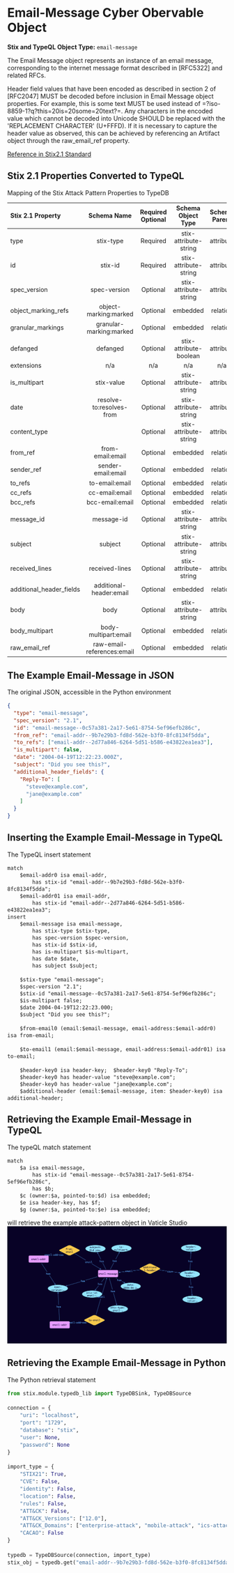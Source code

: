 # Email-Message Cyber Obervable Object

**Stix and TypeQL Object Type:**  `email-message`

The Email Message object represents an instance of an email message, corresponding to the internet message format described in [RFC5322] and related RFCs.

Header field values that have been encoded as described in section 2 of [RFC2047] MUST be decoded before inclusion in Email Message object properties. For example, this is some text MUST be used instead of =?iso-8859-1?q?this=20is=20some=20text?=. Any characters in the encoded value which cannot be decoded into Unicode SHOULD be replaced with the 'REPLACEMENT CHARACTER' (U+FFFD). If it is necessary to capture the header value as observed, this can be achieved by referencing an Artifact object through the raw_email_ref property.

[Reference in Stix2.1 Standard](https://docs.oasis-open.org/cti/stix/v2.1/os/stix-v2.1-os.html#_grboc7sq5514)
## Stix 2.1 Properties Converted to TypeQL
Mapping of the Stix Attack Pattern Properties to TypeDB

|  Stix 2.1 Property    |           Schema Name             | Required  Optional  |      Schema Object Type | Schema Parent  |
|:--------------------|:--------------------------------:|:------------------:|:------------------------:|:-------------:|
|  type                 |            stix-type              |      Required       |  stix-attribute-string    |   attribute    |
|  id                   |             stix-id               |      Required       |  stix-attribute-string    |   attribute    |
|  spec_version         |           spec-version            |      Optional       |  stix-attribute-string    |   attribute    |
|  object_marking_refs  |      object-marking:marked        |      Optional       |   embedded     |relation |
|  granular_markings    |     granular-marking:marked       |      Optional       |   embedded     |relation |
| defanged |defanged |      Optional       |stix-attribute-boolean |   attribute    |
|  extensions           |               n/a                 |        n/a          |           n/a             |      n/a       |
| is_multipart  |stix-value |      Optional       |  stix-attribute-string    |   attribute    |
| date |resolve-to:resolves-from |      Optional       |  stix-attribute-string    |   attribute    |
| content_type | |      Optional       |  stix-attribute-string    |   attribute    |
| from_ref |from-email:email |      Optional       |   embedded     |relation |
| sender_ref |sender-email:email |      Optional       |   embedded     |relation |
| to_refs |to-email:email |      Optional       |   embedded     |relation |
| cc_refs |cc-email:email |      Optional       |   embedded     |relation |
| bcc_refs |bcc-email:email |      Optional       |   embedded     |relation |
| message_id  |message-id  |      Optional       |  stix-attribute-string    |   attribute    |
| subject |subject |      Optional       |  stix-attribute-string    |   attribute    |
| received_lines  |received-lines |      Optional       |  stix-attribute-string    |   attribute    |
| additional_header_fields |additional-header:email |      Optional       |   embedded     |relation |
| body |body |      Optional       |  stix-attribute-string    |   attribute    |
| body_multipart |body-multipart:email |      Optional       |   embedded     |relation |
| raw_email_ref |raw-email-references:email |      Optional       |   embedded     |relation |

## The Example Email-Message in JSON
The original JSON, accessible in the Python environment
```json
{
  "type": "email-message",      
  "spec_version": "2.1",      
  "id": "email-message--0c57a381-2a17-5e61-8754-5ef96efb286c",      
  "from_ref": "email-addr--9b7e29b3-fd8d-562e-b3f0-8fc8134f5dda",      
  "to_refs": ["email-addr--2d77a846-6264-5d51-b586-e43822ea1ea3"],      
  "is_multipart": false,      
  "date": "2004-04-19T12:22:23.000Z",      
  "subject": "Did you see this?",      
  "additional_header_fields": {      
    "Reply-To": [      
      "steve@example.com",      
      "jane@example.com"      
    ]      
  }      
}
```


## Inserting the Example Email-Message in TypeQL
The TypeQL insert statement
```typeql
match  
    $email-addr0 isa email-addr, 
        has stix-id "email-addr--9b7e29b3-fd8d-562e-b3f0-8fc8134f5dda";
    $email-addr01 isa email-addr, 
        has stix-id "email-addr--2d77a846-6264-5d51-b586-e43822ea1ea3";
insert 
    $email-message isa email-message,
        has stix-type $stix-type,
        has spec-version $spec-version,
        has stix-id $stix-id,
        has is-multipart $is-multipart,
        has date $date,
        has subject $subject;
    
    $stix-type "email-message";
    $spec-version "2.1";
    $stix-id "email-message--0c57a381-2a17-5e61-8754-5ef96efb286c";
    $is-multipart false;
    $date 2004-04-19T12:22:23.000;
    $subject "Did you see this?";
    
    $from-email0 (email:$email-message, email-address:$email-addr0) isa from-email;
    
    $to-email1 (email:$email-message, email-address:$email-addr01) isa to-email;
    
    $header-key0 isa header-key;  $header-key0 "Reply-To";
    $header-key0 has header-value "steve@example.com";
    $header-key0 has header-value "jane@example.com";
    $additional-header (email:$email-message, item: $header-key0) isa additional-header;
```

## Retrieving the Example Email-Message in TypeQL
The typeQL match statement

```typeql
match
    $a isa email-message,
        has stix-id "email-message--0c57a381-2a17-5e61-8754-5ef96efb286c",
        has $b;
    $c (owner:$a, pointed-to:$d) isa embedded;
    $e isa header-key, has $f;
    $g (owner:$a, pointed-to:$e) isa embedded;
```


will retrieve the example attack-pattern object in Vaticle Studio
![Email-Message Example](./img/email-message.png)

## Retrieving the Example Email-Message  in Python
The Python retrieval statement

```python
from stix.module.typedb_lib import TypeDBSink, TypeDBSource

connection = {
    "uri": "localhost",
    "port": "1729",
    "database": "stix",
    "user": None,
    "password": None
}

import_type = {
    "STIX21": True,
    "CVE": False,
    "identity": False,
    "location": False,
    "rules": False,
    "ATT&CK": False,
    "ATT&CK_Versions": ["12.0"],
    "ATT&CK_Domains": ["enterprise-attack", "mobile-attack", "ics-attack"],
    "CACAO": False
}

typedb = TypeDBSource(connection, import_type)
stix_obj = typedb.get("email-addr--9b7e29b3-fd8d-562e-b3f0-8fc8134f5dda")
```

